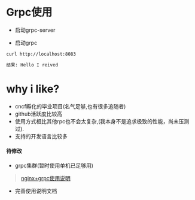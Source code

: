 # Grpc使用

- 启动grpc-server 

- 启动grpc

``` bash
curl http://localhost:8083

结果: Hello I reived
```

# why i like?

- cncf孵化的毕业项目(名气足够,也有很多追随者)
- github活跃度比较高
- 使用方式相比其他rpc也不会太复杂,(我本身不是追求极致的性能，尚未压测过).
- 支持的开发语言比较多




#### 待修改
- grpc集群(暂时使用单机已足够用)
> [nginx+grpc使用说明](https://blog.csdn.net/XBW1111/article/details/95047613)

- 完善使用说明文档
